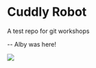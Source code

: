 # Cuddly Robot

A test repo for git workshops

-- Alby was here!

![](https://i.imgur.com/KCPqDURh.jpg)
